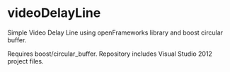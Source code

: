 videoDelayLine
==============

Simple Video Delay Line using openFrameworks library and boost circular buffer. 

Requires boost/circular_buffer. Repository includes Visual Studio 2012 project files. 
